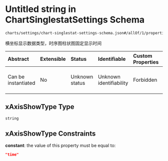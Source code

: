 # Untitled string in ChartSinglestatSettings Schema

```txt
charts/settings/chart-singlestat-settings-schema.json#/allOf/1/properties/xAxisShowType
```

横坐标显示数据类型，时序图柱状图固定显示时间

| Abstract            | Extensible | Status         | Identifiable            | Custom Properties | Additional Properties | Access Restrictions | Defined In                                                                                                                     |
| :------------------ | :--------- | :------------- | :---------------------- | :---------------- | :-------------------- | :------------------ | :----------------------------------------------------------------------------------------------------------------------------- |
| Can be instantiated | No         | Unknown status | Unknown identifiability | Forbidden         | Allowed               | none                | [chart-singlestat-settings-schema.json\*](../out/charts/settings/chart-singlestat-settings-schema.json "open original schema") |

## xAxisShowType Type

`string`

## xAxisShowType Constraints

**constant**: the value of this property must be equal to:

```json
"time"
```
